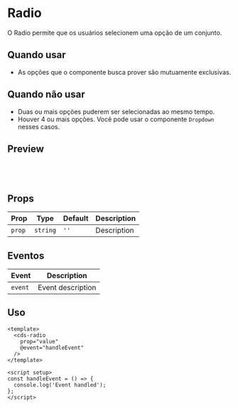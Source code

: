 # Radio

O Radio permite que os usuários selecionem uma opção de um conjunto.

## Quando usar

- As opções que o componente busca prover são mutuamente exclusivas.

## Quando não usar

- Duas ou mais opções puderem ser selecionadas ao mesmo tempo.
- Houver 4 ou mais opções. Você pode usar o componente `Dropdown` nesses casos.

## Preview

<script setup>
import Radio from '@/components/Radio.vue';

const handleClick = () => {
  console.log('Component interaction');
};
</script>

<div class="demo-container">
  <Radio />
</div>

## Props

| Prop | Type | Default | Description |
|------|------|---------|-------------|
| `prop` | `string` | `''` | Description |

## Eventos

| Event | Description |
|-------|-------------|
| `event` | Event description |

## Uso

```vue
<template>
  <cds-radio
    prop="value"
    @event="handleEvent"
  />
</template>

<script setup>
const handleEvent = () => {
  console.log('Event handled');
};
</script>
```

<style scoped>
.demo-container {
  padding: 20px;
  border: 1px solid var(--vp-c-border);
  border-radius: 8px;
  margin: 16px 0;
}
</style>